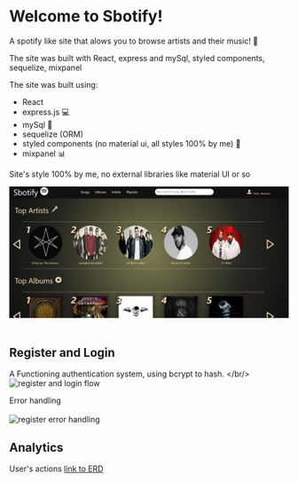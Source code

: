 # Welcome to Sbotify!

A spotify like site that alows you to browse artists and their music! :musical_note:

The site was built with React, express and mySql, styled components, sequelize, mixpanel

The site was built using:

- React
- express.js :computer:
- mySql :floppy_disk:
- sequelize (ORM)
- styled components (no material ui, all styles 100% by me) :nail_care:
- mixpanel :bar_chart:

Site's style 100% by me, no external libraries like material UI or so

![](images/HomePage.png)
</br></br>

## Register and Login

A Functioning authentication system, using bcrypt to hash. </br/><br/>
![register and login flow](images/register_precudre.gif)

Error handling <br/><br/>
![register error handling](images/register_errors.gif)

## Analytics

User's actions
[link to ERD](https://drawsql.app/cyber4s-1/diagrams/song-stream)
